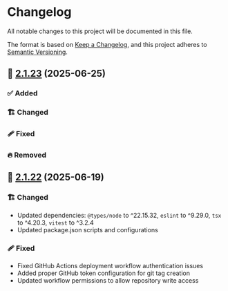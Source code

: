 # Changelog

All notable changes to this project will be documented in this file.

The format is based on [Keep a Changelog](https://keepachangelog.com/en/1.1.0/),
and this project adheres to [Semantic Versioning](http://semver.org/spec/v2.0.0.html).

## 🔖 [2.1.23] (2025-06-25)

### ✅ Added

### 🏗️ Changed

### 🩹 Fixed

### 🔥 Removed

## 🔖 [2.1.22] (2025-06-19)

### 🏗️ Changed

- Updated dependencies: `@types/node` to ^22.15.32, `eslint` to ^9.29.0, `tsx` to ^4.20.3, `vitest` to ^3.2.4
- Updated package.json scripts and configurations

### 🩹 Fixed

- Fixed GitHub Actions deployment workflow authentication issues
- Added proper GitHub token configuration for git tag creation
- Updated workflow permissions to allow repository write access

<!-- Link References -->
[2.1.23]: https://github.com/aneuhold/ts-libs/compare/core-ts-api-lib-v2.1.22...core-ts-api-lib-v2.1.23
[2.1.22]: https://github.com/aneuhold/ts-libs/releases/tag/core-ts-api-lib-v2.1.22
